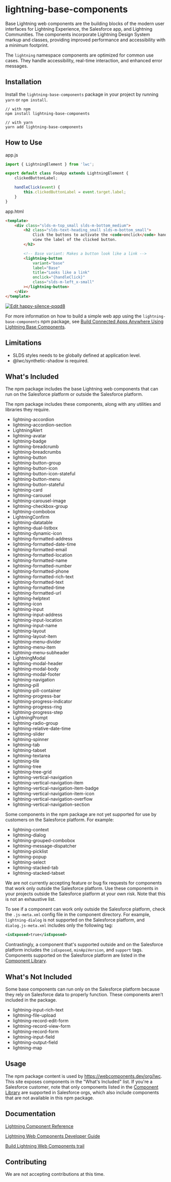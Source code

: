 # lightning-base-components

Base Lightning web components are the building blocks of the modern user interfaces
for Lightning Experience, the Salesforce app, and Lightning Communities. The components
incorporate Lightning Design System markup and classes, providing improved performance
and accessibility with a minimum footprint.

The `lightning` namespace components are optimized for common use cases. They handle
accessibility, real-time interaction, and enhanced error messages.

## Installation

Install the `lightning-base-components` package in your project by running `yarn` or `npm install`.

```
// with npm
npm install lightning-base-components

// with yarn
yarn add lightning-base-components
```

## How to Use

app.js

```js
import { LightningElement } from 'lwc';

export default class FooApp extends LightningElement {
    clickedButtonLabel;

    handleClick(event) {
        this.clickedButtonLabel = event.target.label;
    }
}
```

app.html

```html
<template>
    <div class="slds-m-top_small slds-m-bottom_medium">
        <h2 class="slds-text-heading_small slds-m-bottom_small">
            Click the buttons to activate the <code>onclick</code> handler and
            view the label of the clicked button.
        </h2>

        <!-- Base variant: Makes a button look like a link -->
        <lightning-button
            variant="base"
            label="Base"
            title="Looks like a link"
            onclick="{handleClick}"
            class="slds-m-left_x-small"
        ></lightning-button>
    </div>
</template>
```

[![Edit happy-silence-pqqd8](https://codesandbox.io/static/img/play-codesandbox.svg)](https://codesandbox.io/s/happy-silence-pqqd8?fontsize=14&hidenavigation=1&theme=dark)

For more information on how to build a simple web app using the `lightning-base-components` npm package, see [Build Connected Apps Anywhere Using Lightning Base Components](https://developer.salesforce.com/blogs/2020/12/build-connected-apps-anywhere-using-lightning-base-components.html).

## Limitations

-   SLDS styles needs to be globally defined at application level.
-   @lwc/synthetic-shadow is required.

## What's Included

The npm package includes the base Lightning
web components that can run on the Salesforce platform or outside the Salesforce platform.

The npm package includes these components, along with any utilities and libraries they require.

-   lightning-accordion
-   lightning-accordion-section
-   LightningAlert
-   lightning-avatar
-   lightning-badge
-   lightning-breadcrumb
-   lightning-breadcrumbs
-   lightning-button
-   lightning-button-group
-   lightning-button-icon
-   lightning-button-icon-stateful
-   lightning-button-menu
-   lightning-button-stateful
-   lightning-card
-   lightning-carousel
-   lightning-carousel-image
-   lightning-checkbox-group
-   lightning-combobox
-   LightningConfirm
-   lightning-datatable
-   lightning-dual-listbox
-   lightning-dynamic-icon
-   lightning-formatted-address
-   lightning-formatted-date-time
-   lightning-formatted-email
-   lightning-formatted-location
-   lightning-formatted-name
-   lightning-formatted-number
-   lightning-formatted-phone
-   lightning-formatted-rich-text
-   lightning-formatted-text
-   lightning-formatted-time
-   lightning-formatted-url
-   lightning-helptext
-   lightning-icon
-   lightning-input
-   lightning-input-address
-   lightning-input-location
-   lightning-input-name
-   lightning-layout
-   lightning-layout-item
-   lightning-menu-divider
-   lightning-menu-item
-   lightning-menu-subheader
-   LightningModal
-   lightning-modal-header
-   lightning-modal-body
-   lightning-modal-footer
-   lightning-navigation
-   lightning-pill
-   lightning-pill-container
-   lightning-progress-bar
-   lightning-progress-indicator
-   lightning-progress-ring
-   lightning-progress-step
-   LightningPrompt
-   lightning-radio-group
-   lightning-relative-date-time
-   lightning-slider
-   lightning-spinner
-   lightning-tab
-   lightning-tabset
-   lightning-textarea
-   lightning-tile
-   lightning-tree
-   lightning-tree-grid
-   lightning-vertical-navigation
-   lightning-vertical-navigation-item
-   lightning-vertical-navigation-item-badge
-   lightning-vertical-navigation-item-icon
-   lightning-vertical-navigation-overflow
-   lightning-vertical-navigation-section

Some components in the npm package are not yet supported for use by customers on the Salesforce platform. For example:

-   lightning-context
-   lightning-dialog
-   lightning-grouped-combobox
-   lightning-message-dispatcher
-   lightning-picklist
-   lightning-popup
-   lightning-select
-   lightning-stacked-tab
-   lightning-stacked-tabset

We are not currently accepting feature or bug fix requests for components that work only outside the Salesforce platform. Use these components in your projects outside the Salesforce platform at your own risk. Note that this is not an exhaustive list.

To see if a component can work only outside the Salesforce platform, check the `.js-meta.xml` config file in the component directory.
For example, `lightning-dialog` is not supported on the Salesforce platform, and `dialog.js-meta.xml` includes only the following tag:

```xml
<isExposed>true</isExposed>
```

Contrastingly, a component that's supported outside and on the Salesforce platform includes the `isExposed`, `minApiVersion`, and `support` tags. Components supported on the Salesforce platform are listed in the [Component Library](https://developer.salesforce.com/docs/component-library/overview/components).

## What's Not Included

Some base components can run only on the Salesforce platform because they rely on Salesforce data to properly function. These components aren’t included in the package.

-   lightning-input-rich-text
-   lightning-file-upload
-   lightning-record-edit-form
-   lightning-record-view-form
-   lightning-record-form
-   lightning-input-field
-   lightning-output-field
-   lightning-map

## Usage

The npm package content is used by https://webcomponents.dev/org/lwc. This site exposes components in the "What's Included" list. If you're a Salesforce customer, note that only components listed in the [Component Library](https://developer.salesforce.com/docs/component-library/overview/components) are supported in Salesforce orgs, which also include components that are not available in this npm package.

## Documentation

[Lightning Component Reference](https://developer.salesforce.com/docs/component-library/overview/components)

[Lightning Web Components Developer Guide](https://developer.salesforce.com/docs/platform/lwc/guide/)

[Build Lightning Web Components trail](https://trailhead.salesforce.com/en/content/learn/trails/build-lightning-web-components)

## Contributing

We are not accepting contributions at this time.
